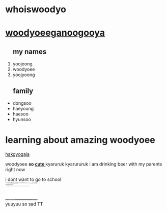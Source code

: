 # whoiswoodyo
<!doctype html>
<html> 
<head>
    <title>finding out about woodyoss</title>
</head>
<body>
    <a href="https://www.naver.com/"target-"_blank"title="naver"><h1>woodyoeeganoogooya</h1></a>
    
<ol>
    <h2>my names</h2>
<li>yoojeong </li>
<li>woodyoee </li>
<li>yoojyoong <br> </li>
</ol>
<ul>
    <h2>family</h2>
<li>dongsoo</li>
<li>haeyoung</li>
<li>haesoo</li>
<li>hyunsoo</li>
</ul>
<h1> learning about amazing woodyoee</h1>
    <p> <a href="https://my.snu.ac.kr/" target-"_blank" title="woodyo school">hakgyogaja</a> <p>
    woodyoee <strong> so <u> cute </u> </strong> kyaruruk kyarururuk i am drinking beer with my parents right now <p>i dont want to go to school <br> <img src="capture.PNG"width="20%"><br> yuuyuu so sad TT </p>
</body>
</html> 
